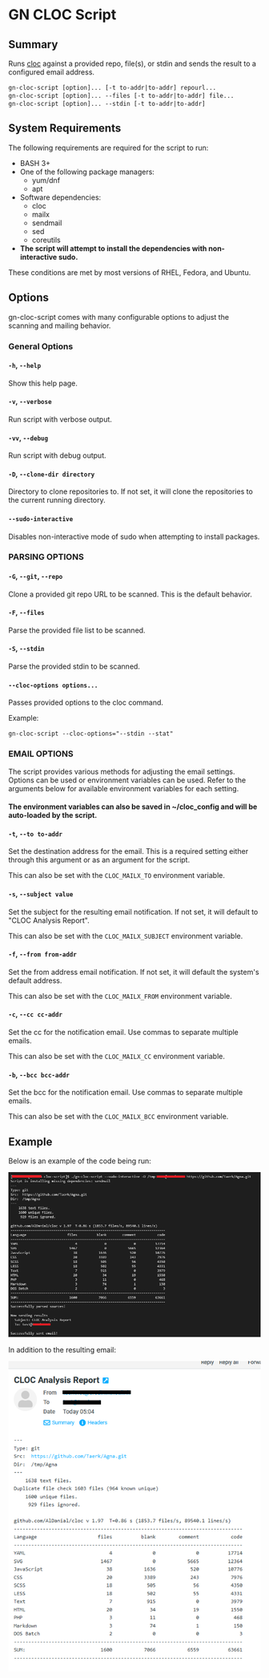 # GN CLOC Script

## Summary

Runs [cloc](https://cloc.sourceforge.net/) against a provided repo, file(s), or stdin and sends the result to a configured email address.

```
gn-cloc-script [option]... [-t to-addr|to-addr] repourl...
gn-cloc-script [option]... --files [-t to-addr|to-addr] file...
gn-cloc-script [option]... --stdin [-t to-addr|to-addr]
```

## System Requirements

The following requirements are required for the script to run:
- BASH 3+
- One of the following package managers:
  * yum/dnf
  * apt
- Software dependencies:
  * cloc
  * mailx
  * sendmail
  * sed
  * coreutils
- **The script will attempt to install the dependencies with non-interactive sudo.**

These conditions are met by most versions of RHEL, Fedora, and Ubuntu.

## Options

gn-cloc-script comes with many configurable options to adjust the scanning and mailing behavior.

### General Options

#### `-h`, `--help`
Show this help page.

#### `-v`, `--verbose`

Run script with verbose output.

#### `-vv`, `--debug`

Run script with debug output.

#### `-D`, `--clone-dir directory`

Directory to clone repositories to. If not set, it will clone the repositories to the current running directory.

#### `--sudo-interactive`

Disables non-interactive mode of sudo when attempting to install packages.

### PARSING OPTIONS
#### `-G`, `--git`, `--repo`
Clone a provided git repo URL to be scanned. This is the default behavior.

#### `-F`, `--files`
Parse the provided file list to be scanned.

#### `-S`, `--stdin`
Parse the provided stdin to be scanned.

#### `--cloc-options options...`
Passes provided options to the cloc command.

Example:
```
gn-cloc-script --cloc-options="--stdin --stat"
```

### EMAIL OPTIONS

The script provides various methods for adjusting the email settings. Options can be used or environment variables can be used. Refer to the arguments below for available environment variables for each setting.

#### The environment variables can also be saved in ~/cloc_config and will be auto-loaded by the script.

#### `-t`, `--to to-addr`
Set the destination address for the email. This is a required setting either through this argument or as an argument for the script.

This can also be set with the `CLOC_MAILX_TO` environment variable.

#### `-s`, `--subject value`
Set the subject for the resulting email notification. If not set, it will default to "CLOC Analysis Report".

This can also be set with the `CLOC_MAILX_SUBJECT` environment variable.

#### `-f`, `--from from-addr`
Set the from address email notification. If not set, it will default the system's default address.

This can also be set with the `CLOC_MAILX_FROM` environment variable.

#### `-c`, `--cc cc-addr`
Set the cc for the notification email. Use commas to separate multiple emails.

This can also be set with the `CLOC_MAILX_CC` environment variable.

#### `-b`, `--bcc bcc-addr`
Set the bcc for the notification email. Use commas to separate multiple emails.

This can also be set with the `CLOC_MAILX_BCC` environment variable.

## Example

Below is an example of the code being run:

![](examples/cloc-script-test-run.png)

In addition to the resulting email:

![](examples/cloc-script-email-result.png)